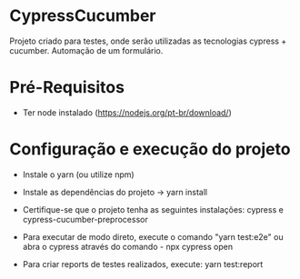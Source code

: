 # CypressCucumber
Projeto criado para testes, onde serão utilizadas as tecnologias cypress + cucumber.
Automação de um formulário.

# Pré-Requisitos
- Ter node instalado (https://nodejs.org/pt-br/download/)

# Configuração e execução do projeto
- Instale o yarn (ou utilize npm)
- Instale as dependências do projeto -> yarn install
- Certifique-se que o projeto tenha as seguintes instalações: cypress e cypress-cucumber-preprocessor
- Para executar de modo direto, execute o comando "yarn test:e2e" ou abra o cypress através do comando - npx cypress open

- Para criar reports de testes realizados, execute: yarn test:report